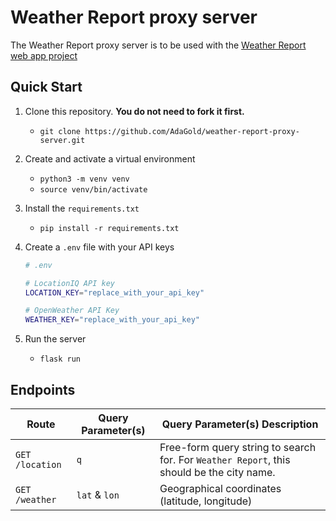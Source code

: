 # Weather Report proxy server

The Weather Report proxy server is to be used with the [Weather Report web app project](https://github.com/adaGold/weather-report)

## Quick Start

1. Clone this repository. **You do not need to fork it first.**
    - `git clone https://github.com/AdaGold/weather-report-proxy-server.git`

1. Create and activate a virtual environment
    - `python3 -m venv venv`
    - `source venv/bin/activate`
1. Install the `requirements.txt`
    - `pip install -r requirements.txt`
1. Create a `.env` file with your API keys
    ```bash
    # .env

    # LocationIQ API key
    LOCATION_KEY="replace_with_your_api_key"

    # OpenWeather API Key
    WEATHER_KEY="replace_with_your_api_key"
    ```

1. Run the server
    - `flask run`

## Endpoints

| Route | Query Parameter(s) | Query Parameter(s) Description |
|--|--|--|
|`GET` `/location`| `q` | Free-form query string to search for. For `Weather Report`, this should be the city name. |
|`GET` `/weather` |`lat` & `lon`|Geographical coordinates (latitude, longitude)|


